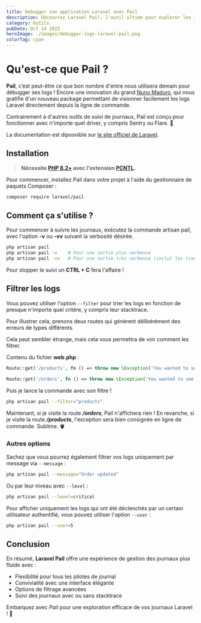 ```yaml
---
title: Debugger son application Laravel avec Pail
description: Découvrez Laravel Pail, l'outil ultime pour explorer les journaux de votre application Laravel depuis la ligne de commande, avec une interface conviviale et une compatibilité totale.
category: Outils
pubDate: Oct 14 2023
heroImage: ./images/debugger-logs-laravel-pail.png
colorTag: cyan
---
```


# Qu'est-ce que Pail ?

**Pail**, c’est peut-être ce que bon nombre d'entre nous utilisera demain pour débugger ses logs ! Encore une innovation du grand [Nuno Maduro](https://twitter.com/enunomaduro), qui nous gratifie d'un nouveau package permettant de visionner facilement les logs Laravel directement depuis la ligne de commande. 

Contrairement à d'autres outils de suivi de journaux, Pail est conçu pour fonctionner avec n'importe quel driver, y compris Sentry ou Flare. 🔫

La documentation est diposnible sur [le site officiel de Laravel](https://laravel.com/docs/10.x/logging#tailing-log-messages-using-pail).

## Installation

> **Nécessite [PHP 8.2+](https://php.net/releases/) avec l'extension [PCNTL](https://www.php.net/manual/en/book.pcntl.php).**

Pour commencer, installez Pail dans votre projet à l'aide du gestionnaire de paquets Composer :

```bash
composer require laravel/pail
```

## Comment ça s'utilise ?

Pour commencer à suivre les journaux, exécutez la commande artisan pail, avec l'option **-v** ou **-vv** suivant la verbosité désirée.

```bash
php artisan pail
php artisan pail -v    # Pour une sortie plus verbeuse
php artisan pail -vv   # Pour une sortie très verbeuse (inclut les traces de la pile)
```

Pour stopper le suivi un **CTRL + C** fera l'affaire !

## Filtrer les logs

Vous pouvez utiliser l'option `--filter` pour trier les logs en fonction de presque n'importe quel critère, y compris leur stacktrace. 

Pour illustrer cela, prenons deux routes qui génèrent délibérément des erreurs de types différents. 

Cela peut sembler étrange, mais cela vous permettra de voir comment les filtrer.

Contenu du fichier **web.php** :

```php
Route::get('/products', fn () => throw new \Exception('You wanted to see products? You fool!'));

Route::get('/orders', fn () => throw new \Exception('You wanted to see orders? You fool!'));
```

Puis je lance la commande avec son filtre !

```bash
php artisan pail --filter="products"
```

Maintenant, si je visite la route ***/orders***, Pail n'affichera rien ! En revanche, si je visite la route ***/products***, l'exception sera bien consignée en ligne de commande. Sublime. 🪣

### Autres options

Sachez que vous pourrez également filtrer vos logs uniquement par message via `--message` :

```bash
php artisan pail --message="Order updated"
```

Ou par leur niveau avec `--level` :

```bash
php artisan pail --level=critical
```

Pour afficher uniquement les logs qui ont été déclenchés par un certain utilisateur authentifié, vous pouvez utiliser l'option `--user` :

```bash
php artisan pail --user=5
```

## Conclusion

En résumé, **Laravel Pail** offre une expérience de gestion des journaux plus fluide avec :

- Flexibilité pour tous les pilotes de journal
- Convivialité avec une interface élégante
- Options de filtrage avancées
- Suivi des journaux avec ou sans stacktrace

Embarquez avec *Pail* pour une exploration efficace de vos journaux Laravel ! 🚀